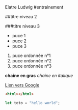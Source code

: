 Elatre Ludwig
#entrainement

##titre niveau 2

###titre niveau 3

- puce 1
- puce 2
- puce 3

1. puce ordonnée n°1
2. puce ordonnée n°2
3. puce ordonnée n°3

**chaine en gras**
_chaine en italique_

[Lien vers Google](https://www.google.com/)

```html
<html></html>
```

```javascript
let toto = "hello world";
```
